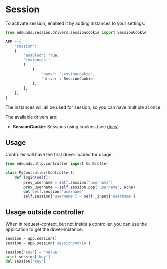 
# Session

To activate session, enabled it by adding instances to your settings:

```python
from edmunds.session.drivers.sessioncookie import SessionCookie

APP = {
    'session':
    {
        'enabled': True,
        'instances':
        [
            {
                'name': 'sessioncookie',
                'driver': SessionCookie
            },
        ],
    },
}
```
The instances will all be used for session, so you can have multiple at once.

The available drivers are:
- **SessionCookie**: Sessions using cookies (see [docs](http://flask.pocoo.org/docs/0.11/quickstart/#sessions))


## Usage

Controller will have the first driver loaded for usage:

```python
from edmunds.http.controller import Controller

class MyController(Controller):
    def login(self):
        prev_username = self.session['username']
        prev_username = self.session.pop('username', None)
        del self.session['username']
        self.session['username'] = self._input['username']
```


## Usage outside controller

When in request-context, but not inside a controller, you can use the
application to get the driver-instance:

```python
session = app.session()
session = app.session('sessioncookie')

session['key'] = 'value'
print session['key']
del session['key']
```
